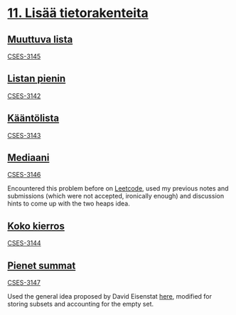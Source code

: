 # [11. Lisää tietorakenteita](https://tira.mooc.fi/syksy-2024/osa11/)

## [Muuttuva lista](fliptwo.py)

[CSES-3145](https://cses.fi/tira24s/task/3145)

## [Listan pienin](twothree.py)

[CSES-3142](https://cses.fi/tira24s/task/3142)

## [Kääntölista](fliplist.py)

[CSES-3143](https://cses.fi/tira24s/task/3143)

## [Mediaani](median.py)

[CSES-3146](https://cses.fi/tira24s/task/3146)

Encountered this problem before on [Leetcode](https://leetcode.com/problems/find-median-from-data-stream), used my previous notes and submissions (which were not accepted, ironically enough) and discussion hints to come up with the two heaps idea.

## [Koko kierros](fullround.py)

[CSES-3144](https://cses.fi/tira24s/task/3144)

## [Pienet summat](smallsum.py)

[CSES-3147](https://cses.fi/tira24s/task/3144)

Used the general idea proposed by David Eisenstat [here](https://stackoverflow.com/questions/33219712/find-k-th-minimum-sum-of-every-possible-subset), modified for storing subsets and accounting for the empty set.
